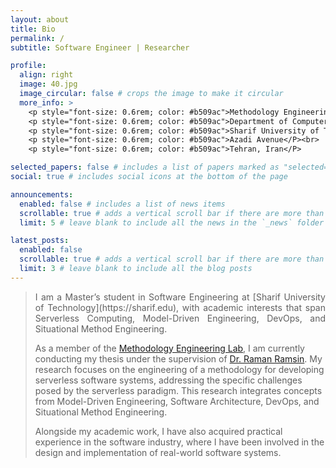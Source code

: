 ```yaml
---
layout: about
title: Bio
permalink: /
subtitle: Software Engineer | Researcher

profile:
  align: right
  image: 40.jpg
  image_circular: false # crops the image to make it circular
  more_info: >
    <p style="font-size: 0.6rem; color: #b509ac">Methodology Engineering Lab</P><br>
    <p style="font-size: 0.6rem; color: #b509ac">Department of Computer Science and Engineering</P><br>
    <p style="font-size: 0.6rem; color: #b509ac">Sharif University of Technology</P><br>
    <p style="font-size: 0.6rem; color: #b509ac">Azadi Avenue</P><br>
    <p style="font-size: 0.6rem; color: #b509ac">Tehran, Iran</P>

selected_papers: false # includes a list of papers marked as "selected={true}"
social: true # includes social icons at the bottom of the page

announcements:
  enabled: false # includes a list of news items
  scrollable: true # adds a vertical scroll bar if there are more than 3 news items
  limit: 5 # leave blank to include all the news in the `_news` folder

latest_posts:
  enabled: false
  scrollable: true # adds a vertical scroll bar if there are more than 3 new posts items
  limit: 3 # leave blank to include all the blog posts
---
```


> <p style="text-align: justify;">I am a Master’s student in Software Engineering at [Sharif University of Technology](https://sharif.edu), with academic interests that span Serverless Computing, Model-Driven Engineering, DevOps, and Situational Method Engineering.
> 
> As a member of the [Methodology Engineering Lab](https://www.sharif.ir/en/web/me_ce), I am currently conducting my thesis under the supervision of [Dr. Raman Ramsin](https://sharif.edu/~ramsin/). My research focuses on the engineering of a methodology for developing serverless software systems, addressing the specific challenges posed by the serverless paradigm. This research integrates concepts from Model-Driven Engineering, Software Architecture, DevOps, and Situational Method Engineering.
> 
> Alongside my academic work, I have also acquired practical experience in the software industry, where I have been involved in the design and implementation of real-world software systems.</p>
